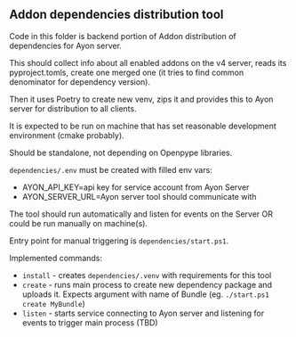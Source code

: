 Addon dependencies distribution tool
------------------------------------

Code in this folder is backend portion of Addon distribution of dependencies for Ayon server.

This should collect info about all enabled addons on the v4 server, reads its
pyproject.tomls, create one merged one (it tries to find common denominator for dependency version).

Then it uses Poetry to create new venv, zips it and provides this to Ayon server for distribution to 
all clients.

It is expected to be run on machine that has set reasonable development environment (cmake probably).

Should be standalone, not depending on Openpype libraries.

`dependencies/.env` must be created with filled env vars:
- AYON_API_KEY=api key for service account from Ayon Server
- AYON_SERVER_URL=Ayon server tool should communicate with


The tool should run automatically and listen for events on the Server OR could be run manually on machine(s).

Entry point for manual triggering is `dependencies/start.ps1`.

Implemented commands:
- `install` - creates `dependencies/.venv` with requirements for this tool
- `create` - runs main process to create new dependency package and uploads it. Expects argument with name of Bundle (eg. `./start.ps1 create MyBundle`)
- `listen` - starts service connecting to Ayon server and listening for events to trigger main process (TBD)